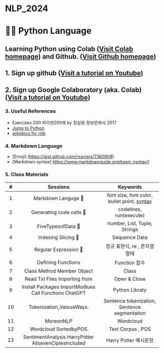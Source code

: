# NLP_2024

# 🍎💕 **Python Language**

## **Learning Python** using **Colab** ([Visit Colab homepage](https://colab.research.google.com/)) and **Github.** ([Visit Github homepage](https://github.com/))

## **1. Sign up github** ([Visit a tutorial on Youtube](https://www.youtube.com/watch?v=c-NikCpec7U))
## **2. Sign up Google Colaboratory** (aka. Colab) ([Visit a tutorial on Youtube](https://www.youtube.com/watch?v=c-NikCpec7U))

### **3. Useful References**
- Exercises 200 파이썬200제 by 장삼용.정보문화사 2017
- [Jump to Python](https://wikidocs.net/book/1)
- [wikidocs for nltk](https://wikidocs.net/21667)

### **4. Markdown Language**
* [Emoji] (https://gist.github.com/rxaviers/7360908)
* [Markdown syntax] https://www.markdownguide.org/basic-syntax/)

### 5. Class Materials

| # | Sessions | Keywords |
|:--:|:--:|:--:|
| 1 | Markdown Languge 🎃 | font size, font color, bullet point, [syntax](https://www.markdownguide.org/basic-syntax) 
| 2 | Generating code cells 🌻 | codelines, run(execute) |
| 3 | FiveTypesofData 🌟 | number, List, Tuple, Strings |
| 4 | Indexing Slicing 🐸 | Sequence Data |
| 5 | Regular Expression 🐰 | 정규 표현식, re , 문자열 형태 |
| 6 | Defining Functions | Function 함수 |
| 7 | Class Method Member Object | Class |
| 8 | Read Txt Files lmporting from | Open & Close |
| 9 | Install Packages ImportModlues Call Functions ChatGPT | Python Libraty |
| 10 | Tokenization_VaiousWays. | Sentence tokenization, Sentence segmentation |
| 11 | MoreonNLP | Wordcloud |
| 12 | Wordcloud SortedbyPOS | Text Corpus , POS ||
| 13 | SentimentAnalysis HarryPotter AllsevenCipieslncluded | Harry Potter 예시문장 |
